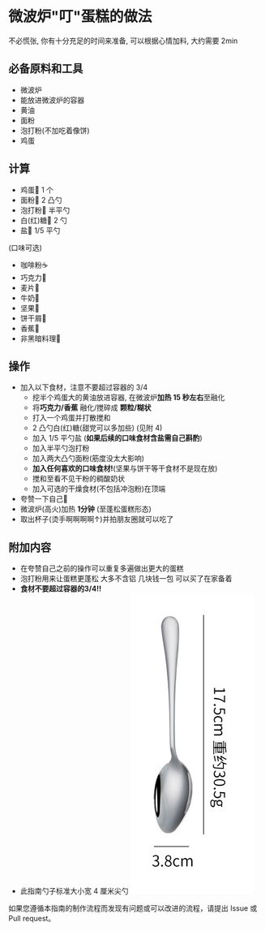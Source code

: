 # 微波炉"叮"蛋糕的做法

不必慌张, 你有十分充足的时间来准备, 可以根据心情加料, 大约需要 2min

## 必备原料和工具

- 微波炉
- 能放进微波炉的容器
- 黄油
- 面粉
- 泡打粉(不加吃着像饼)
- 鸡蛋

## 计算

- 鸡蛋🥚 1 个
- 面粉🍚 2 凸勺
- 泡打粉🍚 半平勺
- 白(红)糖🍬 2 勺
- 盐🧂 1/5 平勺

(口味可选)
- 咖啡粉☕
- 巧克力🍫
- 麦片🍿
- 牛奶🥛
- 坚果🥜
- 饼干屑🍪
- 香蕉🍌
- 非黑暗料理🍆

## 操作

- 加入以下食材，注意不要超过容器的 3/4
  - 挖半个鸡蛋大的黄油放进容器, 在微波炉**加热 15 秒左右**至融化
  - 将**巧克力/香蕉** 融化/搅碎成 **颗粒/糊状**
  - 打入一个鸡蛋并打散搅和
  - 2 凸勺白(红)糖(甜党可以多加些) (见附 4)
  - 加入 1/5 平勺盐 (**如果后续的口味食材含盐需自己斟酌**)
  - 加入半平勺泡打粉
  - 加入两大凸勺面粉(筋度没太大影响)
  - **加入任何喜欢的口味食材!**(坚果与饼干等干食材不是现在放)
  - 搅和至看不见干粉的稠酸奶状
  - 加入可选的干燥食材(不包括冲泡粉)在顶端
- 夸赞一下自己🥰
- 微波炉(高火)加热 **1分钟** (至蓬松蛋糕形态)
- 取出杯子(烫手啊啊啊啊↑)并拍朋友圈就可以吃了

## 附加内容

- 在夸赞自己之前的操作可以重复多遍做出更大的蛋糕
- 泡打粉用来让蛋糕更蓬松 大多不含铝 几块钱一包 可以买了在家备着
- **食材不要超过容器的3/4!!**
- 此指南勺子标准大小宽 4 厘米尖勺
  ![勺子](./3.8cm_spoon.jpg)

如果您遵循本指南的制作流程而发现有问题或可以改进的流程，请提出 Issue 或 Pull request。
